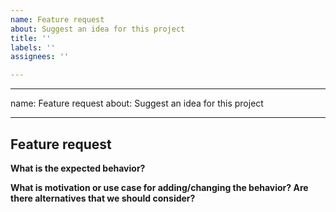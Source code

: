 ```yaml
---
name: Feature request
about: Suggest an idea for this project
title: ''
labels: ''
assignees: ''

---
```


---
name: Feature request
about: Suggest an idea for this project

---

## Feature request

<!-- Issues which contain questions or support requests will be closed. -->

**What is the expected behavior?**


**What is motivation or use case for adding/changing the behavior? Are there alternatives that we should consider?**



